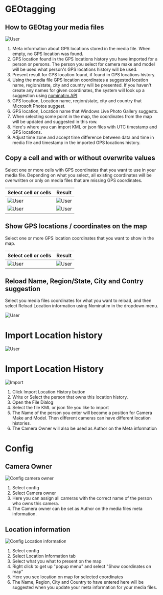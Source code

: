 # GEOtagging

## How to GEOtag your media files
![User](maps_userinterface.png)
1. Meta information about GPS locations stored in the media file. When empty, no GPS location was found.
2. GPS location found in the GPS locations history you have imported for a person or persons. The person you select for camera make and model will be used what person's GPS locations history will be used.
3. Present result for GPS location found, if found in GPS locations history.
4. Using the media file GPS location coordinates a suggested location name, region/state, city and country will be presented. If you haven't create any names for given coordinates, the system will look up a suggestion using [nominatim.API](https://nominatim.org/)
5. GPS location, Location name, region/state, city and country that Microsoft Photos suggest.
6. GPS location, Location name that Windows Live Photo Gallery suggests.
7. When selecting some point in the map, the coordinates from the map will be updated and suggested in this row.
8. Here's where you can import KML or json files with UTC timestamp and GPS locations.
9. Adjust time zone and accept time difference between data and time in media file and timestamp in the imported GPS locations history.

## Copy a cell and with or without overwrite values

Select one or more cells with GPS coordinates that you want to use in your media file. Depending on what you select, all existing coordinates will be overwritten or only on media files that are missing GPS coordinates.

Select cell or cells | Result
--|--
![User](map_copy-and-not-overwrite.png) | ![User](map_copy-and-not-overwrite-done.png)
![User](map_copy-and-not-overwrite-location-information.png) | ![User](map_copy-and-not-overwrite-location-information-done.png)

## Show GPS locations / coordinates on the map

Select one or more GPS location coordinates that you want to show in the map.

Select cell or cells | Result
--|--
![User](map_show-coordinates-on-map.png) | ![User](map_show-coordinates-on-map-result.png)

## Reload Name, Region/State, City and Contry suggestion
Select you media files coordinates for what you want to reload, and then select Reload Location information using Nominatim in the dropdown menu.

![User](map_reload_using_nominatim_API.png)

# Import Location history

![User](import-location-history.png)

# Import Location History
![Import](import-location-history.png)
1. Click Import Location History button
2. Write or Select the person that owns this location history.
3. Open the File Dialog
4. Select the file KML or json file you like to import
5. The Name of the person you enter will become a position for Camera Make and Model. Then different cameras can have different location histories.
6. The Camera Owner will also be used as Author on the Meta information

# Config

## Camera Owner
![Config camera owner](config_camera-owner.png)

1. Select config
2. Select Camera owner
3. Here you can assign all cameras with the correct name of the person who owns this camera.
4. The Camera owner can be set as Author on the media files meta information.

## Location information
![Config Location information](config_location-information.png)

1. Select config
2. Select Location Information tab
3. Select what you what to present on the map
4. Right click to get up "popup menu" and select "Show coordinates on map"
5. Here you see location on map for selected coordinates
6. The Name, Region, City and Country to have entered here will be suggested when you update your meta information for your media files.
